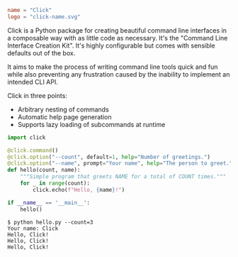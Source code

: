~~~~toml
name = "Click"
logo = "click-name.svg"
~~~~

Click is a Python package for creating beautiful command line interfaces in a
composable way with as little code as necessary. It's the "Command Line
Interface Creation Kit". It's highly configurable but comes with sensible
defaults out of the box.

It aims to make the process of writing command line tools quick and fun while
also preventing any frustration caused by the inability to implement an intended
CLI API.

Click in three points:

-   Arbitrary nesting of commands
-   Automatic help page generation
-   Supports lazy loading of subcommands at runtime

```python
import click

@click.command()
@click.option("--count", default=1, help="Number of greetings.")
@click.option("--name", prompt="Your name", help="The person to greet.")
def hello(count, name):
    """Simple program that greets NAME for a total of COUNT times."""
    for _ in range(count):
        click.echo(f"Hello, {name}!")

if __name__ == '__main__':
    hello()
```

```
$ python hello.py --count=3
Your name: Click
Hello, Click!
Hello, Click!
Hello, Click!
```
